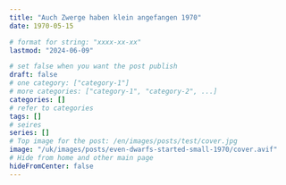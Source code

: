 ```yaml
---
title: "Auch Zwerge haben klein angefangen 1970"
date: 1970-05-15

# format for string: "xxxx-xx-xx"
lastmod: "2024-06-09"

# set false when you want the post publish
draft: false
# one category: ["category-1"]
# more categories: ["category-1", "category-2", ...]
categories: []
# refer to categories
tags: []
# seires
series: []
# Top image for the post: /en/images/posts/test/cover.jpg
image: "/uk/images/posts/even-dwarfs-started-small-1970/cover.avif"
# Hide from home and other main page
hideFromCenter: false
---
```


<!--more-->